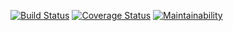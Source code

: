 [![Build Status](https://travis-ci.org/chubibest/usepost.svg?branch=master)](https://travis-ci.org/chubibest/usepost)        [![Coverage Status](https://coveralls.io/repos/github/chubibest/usepost/badge.svg?branch=master)](https://coveralls.io/github/chubibest/usepost?branch=master&chubi=fool)   [![Maintainability](https://api.codeclimate.com/v1/badges/99b9824c5d0b7826563c/maintainability)](https://codeclimate.com/github/chubibest/usepost/maintainability)

